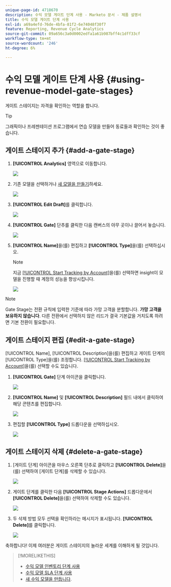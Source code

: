 ```yaml
---
unique-page-id: 4718670
description: 수익 모델 게이트 단계 사용 - Marketo 문서 - 제품 설명서
title: 수익 모델 게이트 단계 사용
exl-id: a69a4efd-76de-4bfa-81f2-6e74048f30f7
feature: Reporting, Revenue Cycle Analytics
source-git-commit: 09a656c3a0d0002edfa1a61b987bff4c1dff33cf
workflow-type: tm+mt
source-wordcount: '246'
ht-degree: 6%

---
```


# 수익 모델 게이트 단계 사용 {#using-revenue-model-gate-stages}

게이트 스테이지는 자격을 확인하는 역할을 합니다.

>[!TIP]
>
>그래픽이나 프레젠테이션 프로그램에서 연습 모델을 만들어 동료들과 확인하는 것이 좋습니다.

## 게이트 스테이지 추가 {#add-a-gate-stage}

1. **[!UICONTROL Analytics]** 영역으로 이동합니다.

   ![](assets/image2015-4-27-23-3a27-3a43.png)

1. 기존 모델을 선택하거나 [새 모델을 만들기](/help/marketo/product-docs/reporting/revenue-cycle-analytics/revenue-cycle-models/create-a-new-revenue-model.md)하세요.

   ![](assets/image2015-4-27-15-3a6-3a30.png)

1. **[!UICONTROL Edit Draft]**&#x200B;를 클릭합니다.

   ![](assets/image2015-4-27-12-3a10-3a49.png)

1. **[!UICONTROL Gate]** 단추를 클릭한 다음 캔버스의 아무 곳이나 끌어서 놓습니다.

   ![](assets/image2015-4-27-16-3a54-3a19.png)

1. **[!UICONTROL Name]**&#x200B;을(를) 편집하고 **[!UICONTROL Type]**&#x200B;을(를) 선택하십시오.

   >[!NOTE]
   >
   >지금 [[!UICONTROL Start Tracking by Account]](/help/marketo/product-docs/reporting/revenue-cycle-analytics/revenue-cycle-models/start-tracking-by-account-in-the-revenue-modeler.md)을(를) 선택하면 insight이 모델을 진행할 때 계정의 성능을 향상시킵니다.

   ![](assets/image2015-4-28-12-3a1-3a7.png)

>[!NOTE]
>
>Gate Stage는 전환 규칙에 입력한 기준에 따라 가망 고객을 분할합니다. **가망 고객을 보유하지 않습니다**. 다른 전환에서 선택하지 않은 리드가 결국 기본값을 거치도록 하려면 기본 전환이 필요합니다.

## 게이트 스테이지 편집 {#edit-a-gate-stage}

[!UICONTROL Name], [!UICONTROL Description]을(를) 편집하고 게이트 단계의 [!UICONTROL Type]을(를) 조정합니다. [[!UICONTROL Start Tracking by Account]](/help/marketo/product-docs/reporting/revenue-cycle-analytics/revenue-cycle-models/start-tracking-by-account-in-the-revenue-modeler.md)을(를) 선택할 수도 있습니다.

1. **[!UICONTROL Gate]** 단계 아이콘을 클릭합니다.

   ![](assets/image2015-4-27-17-3a11-3a41.png)

1. **[!UICONTROL Name]** 및 **[!UICONTROL Description]** 필드 내에서 클릭하여 해당 콘텐츠를 편집합니다.

   ![](assets/image2015-4-28-12-3a17-3a22.png)

1. 편집할 **[!UICONTROL Type]** 드롭다운을 선택하십시오.

   ![](assets/image2015-4-27-17-3a14-3a7.png)

## 게이트 스테이지 삭제 {#delete-a-gate-stage}

1. [게이트 단계] 아이콘을 마우스 오른쪽 단추로 클릭하고 **[!UICONTROL Delete]**&#x200B;을(를) 선택하여 [게이트 단계]를 삭제할 수 있습니다.

   ![](assets/image2015-4-28-12-3a30-3a19.png)

1. 게이트 단계를 클릭한 다음 **[!UICONTROL Stage Actions]** 드롭다운에서 **[!UICONTROL Delete]**&#x200B;을(를) 선택하여 삭제할 수도 있습니다.

   ![](assets/image2015-4-28-12-3a56-3a28.png)

1. 두 삭제 방법 모두 선택을 확인하라는 메시지가 표시됩니다. **[!UICONTROL Delete]**&#x200B;를 클릭합니다.

   ![](assets/image2015-4-28-12-3a52-3a22.png)

축하합니다! 이제 여러분은 게이트 스테이지의 놀라운 세계를 이해하게 될 것입니다.

>[!MORELIKETHIS]
>
>* [수익 모델 인벤토리 단계 사용](/help/marketo/product-docs/reporting/revenue-cycle-analytics/revenue-cycle-models/using-revenue-model-inventory-stages.md)
>* [수익 모델 SLA 단계 사용](/help/marketo/product-docs/reporting/revenue-cycle-analytics/revenue-cycle-models/using-revenue-model-sla-stages.md)
>* [새 수익 모델을 만듭니다](/help/marketo/product-docs/reporting/revenue-cycle-analytics/revenue-cycle-models/create-a-new-revenue-model.md).
